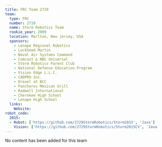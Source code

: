 ```yaml
---
title: FRC Team 2729
team:
  type: FRC
  number: 2729
  name: Storm Robotics Team
  rookie_year: 2009
  location: Marlton, New Jersey, USA
  sponsors:
    - Lenape Regional Robotics
    - Lockheed Martin
    - Naval Air Systems Command
    - Comcast & NBC Universal
    - Storm Robotics Parent Club
    - National Defense Education Program
    - Vision Edge L.L.C.
    - CADPRO Inc.
    - Drexel at BCC
    - Pancheros Mexican Grill
    - Radwell International
    - Cherokee High School
    - Lenape High School
  links:
    Website:
robot_code:
  2015:
  - Robot: ['https://github.com/2729StormRobotics/Storm2015', 'Java']
    Vision: ['https://github.com/2729StormRobotics/Storm2015CV', 'Java']
---
```

No content has been added for this team
